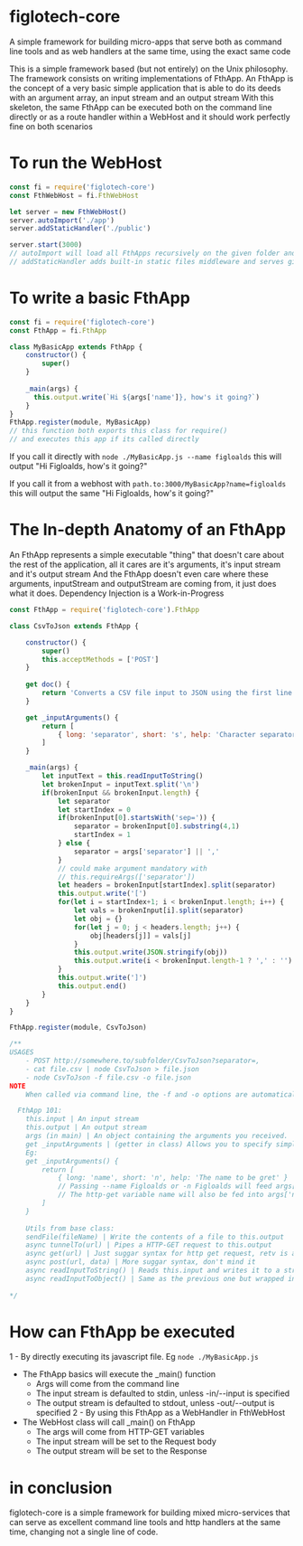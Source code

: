 # figlotech-core
A simple framework for building micro-apps that serve both as command line tools and as web handlers at the same time, using the exact same code

This is a simple framework based (but not entirely) on the Unix philosophy.
The framework consists on writing implementations of FthApp.
An FthApp is the concept of a very basic simple application that is able to do its deeds with an argument array, an input stream and an output stream
With this skeleton, the same FthApp can be executed both on the command line directly or as a route handler within a WebHost and it should work perfectly fine on both scenarios

# To run the WebHost
```js
const fi = require('figlotech-core')
const FthWebHost = fi.FthWebHost

let server = new FthWebHost()
server.autoImport('./app')
server.addStaticHandler('./public')

server.start(3000)
// autoImport will load all FthApps recursively on the given folder and use as handlers or middlewares
// addStaticHandler adds built-in static files middleware and serves given folder as static
```

# To write a basic FthApp
```js
const fi = require('figlotech-core')
const FthApp = fi.FthApp

class MyBasicApp extends FthApp {
    constructor() {
        super()
    }
    
    _main(args) {
      this.output.write(`Hi ${args['name']}, how's it going?`)
    }
}
FthApp.register(module, MyBasicApp)
// this function both exports this class for require()
// and executes this app if its called directly
```
If you call it directly with 
```node ./MyBasicApp.js --name figloalds``` 
this will output 
"Hi Figloalds, how's it going?"

If you call it from a webhost with 
```path.to:3000/MyBasicApp?name=figloalds``` this will output the same
"Hi Figloalds, how's it going?"

# The In-depth Anatomy of an FthApp
An FthApp represents a simple executable "thing" that doesn't care about the rest of the application, all it cares are it's arguments, it's input stream and it's output stream
And the FthApp doesn't even care where these arguments, inputStream and outputStream  are coming from, it just does what it does.
Dependency Injection is a Work-in-Progress 
```js
const FthApp = require('figlotech-core').FthApp

class CsvToJson extends FthApp {

    constructor() {
        super()
        this.acceptMethods = ['POST']
    }
    
    get doc() {
        return 'Converts a CSV file input to JSON using the first line as headers'
    }

    get _inputArguments() {
        return [
            { long: 'separator', short: 's', help: 'Character separator' }
        ]
    }

    _main(args) {
        let inputText = this.readInputToString()
        let brokenInput = inputText.split('\n')
        if(brokenInput && brokenInput.length) {
            let separator
            let startIndex = 0
            if(brokenInput[0].startsWith('sep=')) {
                separator = brokenInput[0].substring(4,1)
                startIndex = 1
            } else {
                separator = args['separator'] || ','
            }
            // could make argument mandatory with
            // this.requireArgs(['separator'])
            let headers = brokenInput[startIndex].split(separator)
            this.output.write('[')
            for(let i = startIndex+1; i < brokenInput.length; i++) {
                let vals = brokenInput[i].split(separator)
                let obj = {}
                for(let j = 0; j < headers.length; j++) {
                    obj[headers[j]] = vals[j]
                }
                this.output.write(JSON.stringify(obj))
                this.output.write(i < brokenInput.length-1 ? ',' : '')
            }
            this.output.write(']')
            this.output.end()
        }
    }
}

FthApp.register(module, CsvToJson)

/**
USAGES
    - POST http://somewhere.to/subfolder/CsvToJson?separator=,
    - cat file.csv | node CsvToJson > file.json
    - node CsvToJson -f file.csv -o file.json 
NOTE
    When called via command line, the -f and -o options are automatically added to redirect iostreams to filestreams

  FthApp 101: 
    this.input | An input stream
    this.output | An output stream
    args (in main) | An object containing the arguments you received.
    get _inputArguments | (getter in class) Allows you to specify simple console input arguments, like so:
    Eg:
    get _inputArguments() {
        return [
            { long: 'name', short: 'n', help: 'The name to be gret' } 
            // Passing --name Figloalds or -n Figloalds will feed args['name']
            // The http-get variable name will also be fed into args['name']
        ]
    }
    
    Utils from base class:
    sendFile(fileName) | Write the contents of a file to this.output
    async tunnelTo(url) | Pipes a HTTP-GET request to this.output
    async get(url) | Just suggar syntax for http get request, retv is a stream
    async post(url, data) | More suggar syntax, don't mind it
    async readInputToString() | Reads this.input and writes it to a string. Retv is said string
    async readInputToObject() | Same as the previous one but wrapped in a JSON.parse. retv is an object. Or a bigass error 
    
*/
```

# How can FthApp be executed
1 - By directly executing its javascript file. Eg ```node ./MyBasicApp.js```
  - The FthApp basics will execute the _main() function
    - Args will come from the command line
    - The input stream is defaulted to stdin, unless -in/--input is specified
    - The output stream is defaulted to stdout, unless -out/--output is specified
2 - By using this FthApp as a WebHandler in FthWebHost
  - The WebHost class will call _main() on FthApp
    - The args will come from HTTP-GET variables
    - The input stream will be set to the Request body
    - The output stream will be set to the Response
    
# in conclusion
figlotech-core is a simple framework for building mixed micro-services that can serve as excellent command line tools and http handlers at the same time, changing not a single line of code.

